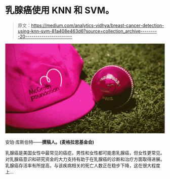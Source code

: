 # 乳腺癌使用 KNN 和 SVM。

> 原文：<https://medium.com/analytics-vidhya/breast-cancer-detection-using-knn-svm-81a408e463d6?source=collection_archive---------20----------------------->

![](img/e2298a87f96427d6fb879bf35d8b9134.png)

安珀·库斯伯特——**撰稿人。(麦格拉思基金会)**

乳腺癌是美国女性中最常见的癌症。男性和女性都可能患乳腺癌，但女性更常见。对乳腺癌意识和研究资金的大力支持有助于在乳腺癌的诊断和治疗方面取得进展。乳腺癌存活率有所提高，与该疾病相关的死亡人数正在稳步下降，这在很大程度上…